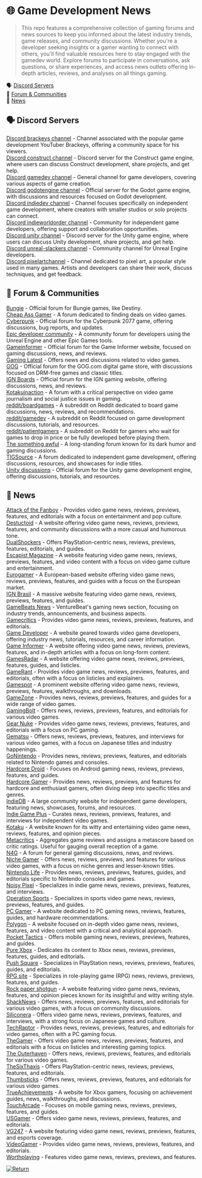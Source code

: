 # 🌐 Game Development News
>This repo features a comprehensive collection of gaming forums and news sources to keep you informed about the latest industry trends, game releases, and community discussions. Whether you're a developer seeking insights or a gamer wanting to connect with others, you'll find valuable resources here to stay engaged with the gamedev world. Explore forums to participate in conversations, ask questions, or share experiences, and access news outlets offering in-depth articles, reviews, and analyses on all things gaming.  

🗣 [Discord Servers](https://github.com/bluegravitystudios/game-dev-news/edit/main/README.md#-discord-servers)  
👥 [Forum & Communities](https://github.com/bluegravitystudios/game-dev-news/edit/main/README.md#-forum--communities)  
📰 [News](https://github.com/bluegravitystudios/game-dev-news/edit/main/README.md#-news)  


## 🗣 Discord Servers  
[Discord brackeys channel](https://discord.gg/brackeys) - Channel associated with the popular game development YouTuber Brackeys, offering a community space for his viewers.  
[Discord construct channel](https://discord.gg/construct) - Discord server for the Construct game engine, where users can discuss Construct development, share projects, and get help.  
[Discord gamedev channel](https://discord.com/invite/gamedev) - General channel for game developers, covering various aspects of game creation.  
[Discord godotengine channel](https://discord.gg/godotengine) - Official server for the Godot game engine, with discussions and resources focused on Godot development.  
[Discord indiedev channel](https://discord.com/invite/indiedev) - Channel focuses specifically on independent game development, where creators with smaller studios or solo projects can connect.  
[Discord indieworldorder channel](https://discord.gg/indieworldorder) - Community for independent game developers, offering support and collaboration opportunities.  
[Discord unity channel](https://discord.com/invite/unity) - Discord server for the Unity game engine, where users can discuss Unity development, share projects, and get help.  
[Discord unreal-slackers channel](https://discord.gg/unreal-slackers) - Community channel for Unreal Engine developers.  
[Discord pixelartchannel](https://discord.gg/pixelart) - Channel dedicated to pixel art, a popular style used in many games. Artists and developers can share their work, discuss techniques, and get feedback.  

## 👥 Forum & Communities  
[Bungie](https://www.bungie.net/en/Forums/Topics?tSort=3&tType=0&d=3&lang=en) - Official forum for Bungie games, like Destiny.  
[Cheap Ass Gamer](https://www.cheapassgamer.com/forums/) - A forum dedicated to finding deals on video games.  
[Cyberpunk](https://forums.cdprojektred.com/index.php?forums/cyberpunk.21/) - Official forum for the Cyberpunk 2077 game, offering discussions, bug reports, and updates.  
[Epic developer community](https://dev.epicgames.com/community/?locale=en-us) - A community forum for developers using the Unreal Engine and other Epic Games tools.  
[Gameinformer](https://www.gameinformer.com/forums) - Official forum for the Game Informer website, focused on gaming discussions, news, and reviews.  
[Gaming Latest](https://gaminglatest.com/) - Offers news and discussions related to video games.  
[GOG](https://www.gog.com/forum) - Official forum for the GOG.com digital game store, with discussions focused on DRM-free games and classic titles.  
[IGN Boards](https://www.ignboards.com/) - Official forum for the IGN gaming website, offering discussions, news, and reviews.  
[Kotakuinaction](https://www.kotakuinaction.com/) - A forum with a critical perspective on video game journalism and social justice issues in gaming.  
[reddit/boardgames](https://www.reddit.com/r/boardgames/) - A subreddit on Reddit dedicated to board game discussions, news, reviews, and recommendations.  
[reddit/gamedev](https://www.reddit.com/r/gamedev/) - A subreddit on Reddit focused on game development discussions, tutorials, and resources.  
[reddit/patientgamers](https://www.reddit.com/r/patientgamers/) - A subreddit on Reddit for gamers who wait for games to drop in price or be fully developed before playing them.  
[The something awful](https://forums.somethingawful.com/) - A long-standing forum known for its dark humor and gaming discussions.  
[TIGSource](https://forums.tigsource.com/) - A forum dedicated to independent game development, offering discussions, resources, and showcases for indie titles.  
[Unity discussions](https://discussions.unity.com/) - Official forum for the Unity game development engine, offering discussions, tutorials, and resources.  

## 📰 News 
[Attack of the Fanboy](https://attackofthefanboy.com/) - Provides video game news, reviews, previews, features, and editorials with a focus on entertainment and pop culture.  
[Destuctoid](https://www.destructoid.com/) - A website offering video game news, reviews, previews, features, and community discussions with a more casual and humorous tone.  
[DualShockers](https://www.dualshockers.com/) - Offers PlayStation-centric news, reviews, previews, features, editorials, and guides.  
[Escapist Magazine](https://www.escapistmagazine.com/) - A website featuring video game news, reviews, previews, features, and video content with a focus on video game culture and entertainment.  
[Eurogamer](https://www.eurogamer.net/) - A European-based website offering video game news, reviews, previews, features, and guides with a focus on the European market.  
[IGN Brasil](https://br.ign.com/) - A massive website featuring video game news, reviews, previews, features, and guides.  
[GameBeats News](https://venturebeat.com/category/games/) - VentureBeat's gaming news section, focusing on industry trends, announcements, and business aspects.  
[Gamecritics](https://gamecritics.com/) - Provides video game news, reviews, previews, features, and editorials.  
[Game Developer](https://www.gamedeveloper.com/) - A website geared towards video game developers, offering industry news, tutorials, resources, and career information.  
[Game Informer](https://www.gameinformer.com/) - A website offering video game news, reviews, previews, features, and in-depth articles with a focus on long-form content.  
[GamesRadar](https://www.gamesradar.com/) - A website offering video game news, reviews, previews, features, guides, and listicles.  
[GameRant](https://gamerant.com/) - Provides video game news, reviews, previews, features, and editorials, often with a focus on listicles and explainers.  
[Gamespot](https://www.gamespot.com/) - A prominent website offering video game news, reviews, previews, features, walkthroughs, and downloads.  
[GameZone](https://gamezone.com/) - Provides news, reviews, previews, features, and guides for a wide range of video games.  
[GamingBolt](https://gamingbolt.com/) - Offers news, reviews, previews, features, and editorials for various video games.  
[Gear Nuke](https://www.gearnuke.com/) - Provides video game news, reviews, previews, features, and editorials with a focus on PC gaming.  
[Gematsu](https://www.gematsu.com/) - Offers news, reviews, previews, features, and interviews for various video games, with a focus on Japanese titles and industry happenings.  
[GoNintendo](https://www.gonintendo.com/) - Provides news, reviews, previews, features, and editorials related to Nintendo games and consoles.  
[Hardcore Droid](https://www.hardcoredroid.com/) - Focuses on Android gaming news, reviews, previews, features, and guides.  
[Hardcore Gamer](https://hardcoregamer.com/) - Provides news, reviews, previews, and features for hardcore and enthusiast gamers, often diving deep into specific titles and genres.  
[IndieDB](https://www.indiedb.com/) - A large community website for independent game developers, featuring news, showcases, forums, and resources.  
[Indie Game Plus](https://indiegamesplus.com/) - Curates news, reviews, previews, features, and interviews for independent video games.  
[Kotaku](https://kotaku.com/) - A website known for its witty and entertaining video game news, reviews, features, and opinion pieces.  
[Metacritics](https://www.metacritic.com/) - Aggregates game reviews and assigns a metascore based on critic ratings. Useful for gauging overall reception of a game.  
[N4G](https://n4g.com/) - A forum for general gaming discussions, news, and reviews.  
[Niche Gamer](https://nichegamer.com/) - Offers news, reviews, previews, and features for various video games, with a focus on niche genres and lesser-known titles.  
[Nintendo Life](https://www.nintendolife.com/) - Provides news, reviews, previews, features, guides, and editorials specific to Nintendo consoles and games.  
[Noisy Pixel](https://noisypixel.net/) - Specializes in indie game news, reviews, previews, features, and interviews.  
[Operation Sports](https://www.operationsports.com/) - Specializes in sports video game news, reviews, previews, features, and guides.  
[PC Gamer](https://www.pcgamer.com/) - A website dedicated to PC gaming news, reviews, features, guides, and hardware recommendations.  
[Polygon](https://www.polygon.com/) - A website focused on in-depth video game news, reviews, features, and video content with a critical and analytical approach.  
[Pocket Tactics](https://www.pockettactics.com/) - Offers mobile gaming news, reviews, previews, features, and guides.  
[Pure Xbox](https://www.purexbox.com/) - Dedicates its content to Xbox news, reviews, previews, features, guides, and editorials.  
[Push Square](https://www.pushsquare.com/) - Specializes in PlayStation news, reviews, previews, features, guides, and editorials.  
[RPG site](https://www.rpgsite.net/) - Specializes in role-playing game (RPG) news, reviews, previews, features, and guides.  
[Rock paper shotgun](https://www.rockpapershotgun.com/) - A website featuring video game news, reviews, features, and opinion pieces known for its insightful and witty writing style.  
[ShackNews](https://www.shacknews.com/) - Offers news, reviews, previews, features, and editorials for various video games, with a focus on community discussions.  
[Siliconera](https://www.siliconera.com/) - Offers video game news, reviews, previews, features, and interviews, with a strong focus on Japanese games and culture.  
[TechRaptor](https://techraptor.net/) - Provides news, reviews, previews, features, and editorials for video games, often with a PC gaming focus.  
[TheGamer](https://www.thegamer.com/) - Offers video game news, reviews, previews, features, and editorials with a focus on listicles and interesting gaming topics.  
[The Outerhaven](https://www.theouterhaven.net/) - Offers news, reviews, previews, features, and editorials for various video games.  
[TheSixThaxis](https://www.thesixthaxis.com/) - Offers PlayStation-centric news, reviews, previews, features, and editorials.  
[Thumbsticks](https://www.thumbsticks.com/) - Offers news, reviews, previews, features, and editorials for various video games.  
[TrueAchievements](https://www.trueachievements.com/) - A website for Xbox gamers, focusing on achievement guides, news, walkthroughs, and discussions.  
[TouchArcade](https://toucharcade.com/) - Focuses on mobile gaming news, reviews, previews, features, and guides.  
[USGamer](https://www.usgamer.net/) - Offers video game news, reviews, previews, features, and editorials.  
[VG247](https://www.vg247.com/) - A website featuring video game news, reviews, previews, features, and esports coverage.  
[VideoGamer](https://www.videogamer.com/) - Provides video game news, reviews, previews, features, and editorials.  
[Worthplaying](https://www.worthplaying.com/news/) - Features video game news, reviews, previews, and features.  

[![Return](https://img.shields.io/badge/Return-README-808080?style=for-the-badge&logoColor=black)](https://github.com/bluegravitystudios/bgs-gamedev-repo/blob/main/README.md)

